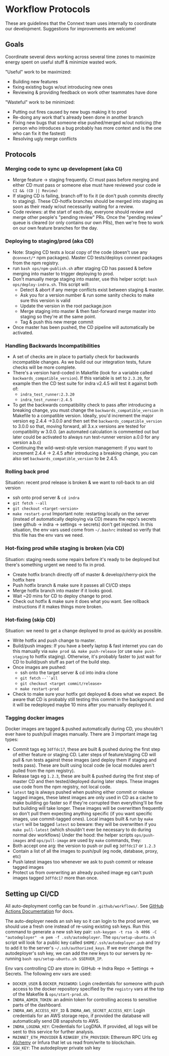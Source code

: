 # Workflow Protocols

These are guidelines that the Connext team uses internally to coordinate our development. Suggestions for improvements are welcome!

## Goals

Coordinate several devs working across several time zones to maximize energy spent on useful stuff & minimize wasted work.

"Useful" work to be maximized:
- Building new features
- fixing existing bugs w/out introducing new ones
- Reviewing & providing feedback on work other teammates have done

"Wasteful" work to be minimized:

- Putting out fires caused by new bugs making it to prod
- Re-doing any work that's already been done in another branch
- Fixing new bugs that someone else pushed/merged w/out noticing (the person who introduces a bug probably has more context and is the one who can fix it the fastest)
- Resolving ugly merge conflicts

## Protocols

### Merging code to sync up development (aka CI)
- Merge feature ->  staging frequently. CI must pass before merging and either CD must pass or someone else must have reviewed your code ie `CI && (CD || Review)`
- If staging CD is failing, branch off to fix it (ie don't push commits directly to staging). These CD-hotfix branches should be merged into staging as soon as their ready w/out necessarily waiting for a review.
- Code reviews: at the start of each day, everyone should review and merge other people's "pending review" PRs. Once the "pending review" queue is cleared (or only contains our own PRs), then we're free to work on our own feature branches for the day.

### Deploying to staging/prod (aka CD)
- Note: Staging CD tests a local copy of the code (doesn't use any `@connext/*` npm packages). Master CD tests/deploys connext packages from the npm registry.
- run `bash ops/npm-publish.sh` after staging CD has passed & before merging into master to trigger deploying to prod.
- Don't manually merge staging into master, use this helper script: `bash ops/deploy-indra.sh`. This script will:
  - Detect & abort if any merge conflicts exist between staging & master.
  - Ask you for a version number & run some sanity checks to make sure this version is valid
  - Update the version in the root package.json
  - Merge staging into master & then fast-forward merge master into staging so they're at the same point.
  - Tag & push this new merge commit
- Once master has been pushed, the CD pipeline will automatically be activated.

### Handling Backwards Incompatibilities
- A set of checks are in place to partially check for backwards incompatible changes. As we build out our integration tests, future checks will be more complete.
- There's a version hard-coded in Makefile (look for a variable called `backwards_compatible_version`). If this variable is set to `2.3.20`, for example then the CD test suite for indra  v2.4.5 will test it against both of:
    - `indra_test_runner:2.3.20`
    - `indra_test_runner:2.4.5`
- To get the backwards compatibility check to pass after introducing a breaking change, you must change the `backwards_compatible_version` in Makefile to a compatible version. Ideally, you'd increment the major version eg 2.4.4 ->3.0.0 and then set the `backwards_compatible_version` to 3.0.0 so that, moving forward, all 3.x.x versions are tested for compatibility w 3.0.0. (an automated calculation is commented out but later could be activated to always run test-runner version a.0.0 for any version a.b.c)
- Continuing the wild-west-style version management: if you want to increment 2.4.4 -> 2.4.5 after introducing a breaking change, you can also set `backwards_compatible_version` to be 2.4.5.

### Rolling back prod
Situation: recent prod release is broken & we want to roll-back to an old version
- ssh onto prod server & `cd indra` 
- `git fetch --all`
- `git checkout <target-version>`
- `make restart-prod`
Important note: restarting locally on the server (instead of automatically deploying via CD) means the repo's secrets (see github -> indra -> settings -> secrets) don't get injected. In this situation, the env vars used come from `~/.bashrc` instead so verify that this file has the env vars we need.

### Hot-fixing prod while staging is broken (via CD)
Situation: staging needs some repairs before it's ready to be deployed but there's something urgent we need to fix in prod.
- Create hotfix branch directly off of master & develop/cherry-pick the hotfix here
- Push hotfix branch & make sure it passes all CI/CD steps
- Merge hotfix branch into master if it looks good. 
- Wait ~20 mins for CD to deploy change to prod.
- Check out hotfix & make sure it does what you want. See rollback instructions if it makes things more broken.

### Hot-fixing (skip CD)
Situation: we need to get a change deployed to prod as quickly as possible.
- Write hotfix and push change to master.
- Build/push images: If you have a beefy laptop & fast internet you can do this manually via `make prod && make push-release` (or use `make push-staging` to hotfix staging). Otherwise, it's probably faster to just wait for CD to build/push stuff as part of the build step.
- Once images are pushed:
    -  ssh onto the target server & cd into indra clone
    - `git fetch` `--``all`
    - `git checkout <target commit/release>` 
    - `make restart-prod`
- Check to make sure your hotfix got deployed & does what we expect. Be aware that CD is probably still testing this commit in the background and it will be redeployed maybe 10 mins after you manually deployed it.

### Tagging docker images
Docker images are tagged & pushed automatically during CD, you shouldn't ever have to push/pull images manually.
There are 3 important image tag types:
- Commit tags eg `3dffdc17`, these are built & pushed during the first step of either feature or staging CD. Later steps of feature/staging CD will pull & run tests against these images (and deploy them if staging and tests pass). These are built using local code (ie local modules aren't pulled from the npm registry).
- Release tags eg `1.2.3`, these are built & pushed during the first step of master CD and then tested/deployed during later steps. These images use code from the npm registry, not local code. 
- `latest` tag is always pushed when pushing either commit or release tagged images, these latest images are only used in CD as a cache to make building go faster so if they're corrupted then everything'll be fine but building will take longer. These images will be overwritten frequently so don't pull them expecting anything specific (if you want specific images, use commit-tagged ones). Local images built & run by `make start` will be tagged `latest` so beware: they will be overwritten if you `make pull-latest` (which shouldn't ever be necessary to do during normal dev workflows)
Under the hood: the helper scripts `ops/push-images` and `ops/pull-image` are used by `make` commands, they:
- Both accept one arg: the version to push or pull eg `3dffdc17` or `1.2.3`
- Contain a list of all the images to push/pull (eg node, database, proxy, etc)
- Push latest images too whenever we ask to push commit or release tagged images
- Protect us from overwriting an already pushed image eg can't push images tagged `3dffdc17` more than once.

## Setting up CI/CD

All auto-deployment config can be found in `.github/workflows/`. See [GitHub Actions Documentation](https://help.github.com/en/actions) for docs.

The auto-deployer needs an ssh key so it can login to the prod server, we should use a fresh one instead of re-using existing ssh keys. Run this command to generate a new ssh key pair: `ssh-keygen -t rsa -b 4096 -C "autodeployer" -m pem -f .ssh/autodeployer`. The `ops/setup-ubuntu.sh` script will look for a public key called `$HOME/.ssh/autodeployer.pub` and try to add it to the server's `~/.ssh/authorized_keys`. If we ever change the autodeployer's ssh key, we can add the new keys to our servers by re-running `bash ops/setup-ubuntu.sh $SERVER_IP`.

Env vars controlling CD are store in: GitHub -> Indra Repo -> Settings -> Secrets. The following env vars are used:
- `DOCKER_USER` & `DOCKER_PASSWORD`: Login credentials for someone with push access to the docker repository specified by the `registry` vars at the top of the Makefile & `ops/start-prod.sh`.
- `INDRA_ADMIN_TOKEN`: an admin token for controlling access to sensitive parts of the dashboard.
- `INDRA_AWS_ACCESS_KEY_ID` & `INDRA_AWS_SECRET_ACCESS_KEY`: Login credentials for an AWS storage repo, if provided the database will automatically send DB snapshots to AWS.
- `INDRA_LOGDNA_KEY`: Credentials for LogDNA. If provided, all logs will be sent to this service for further analysis.
- `MAINNET_ETH_PROVIDER` & `RINKEBY_ETH_PROVIDER`: Ethereum RPC Urls eg [Alchemy](https://alchemyapi.io/) or Infura that let us read from/write to blockchain.
- `SSH_KEY`: The autodeployer private ssh key
